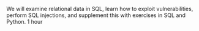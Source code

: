 We will examine relational data in SQL, learn how to exploit vulnerabilities, perform SQL injections, and supplement this with exercises in SQL and Python.
1 hour